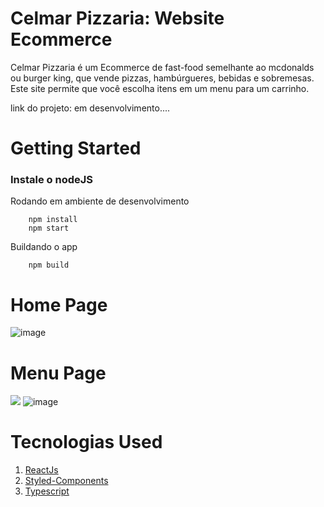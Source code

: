 # Celmar Pizzaria: Website Ecommerce


Celmar Pizzaria é um Ecommerce de fast-food semelhante ao mcdonalds ou burger king, que vende pizzas, hambúrgueres, bebidas e sobremesas. 
Este site permite que você escolha itens em um menu para um carrinho. 

link do projeto: em desenvolvimento....

# Getting Started

### Instale o nodeJS

Rodando em ambiente de desenvolvimento

        npm install 
        npm start

Buildando o app

        npm build


# Home Page

![image](https://github.com/farciomernandes/celmar_pizzaria/assets/57499538/af1942ed-c8de-425d-8e19-f71dca35f09c)

# Menu Page

![](assets/menu.png)
![image](https://github.com/farciomernandes/celmar_pizzaria/assets/57499538/631bff7a-b540-4b51-b9cf-bf74ec31f680)

# Tecnologias Used

1. [ReactJs](https://reactjs.org/)
2. [Styled-Components](https://styled-components.com/)
3. [Typescript](https://www.typescriptlang.org/)

